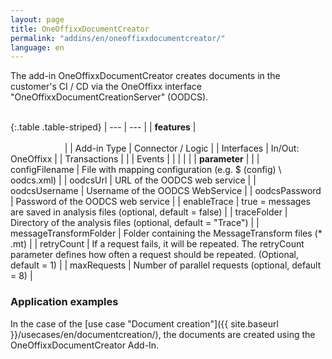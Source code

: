 ```yaml
---
layout: page
title: OneOffixxDocumentCreator
permalink: "addins/en/oneoffixxdocumentcreator/"
language: en
---
```


The add-in OneOffixxDocumentCreator creates documents in the customer's CI / CD via the OneOffixx interface "OneOffixxDocumentCreationServer" (OODCS).<br /><br />

{:.table .table-striped}
| --- | --- |
| __features__ | &nbsp;&nbsp;&nbsp;&nbsp;&nbsp;&nbsp;&nbsp;&nbsp;&nbsp;&nbsp;&nbsp;&nbsp;&nbsp;&nbsp;&nbsp;&nbsp;&nbsp;&nbsp;&nbsp;&nbsp;&nbsp;&nbsp;&nbsp;&nbsp;&nbsp;&nbsp;&nbsp;&nbsp;&nbsp;&nbsp;&nbsp;&nbsp;&nbsp;&nbsp;&nbsp;&nbsp;&nbsp;&nbsp;&nbsp;&nbsp;&nbsp;&nbsp;&nbsp;&nbsp;&nbsp;&nbsp;&nbsp;&nbsp;&nbsp;&nbsp;&nbsp;&nbsp;&nbsp;&nbsp;&nbsp;&nbsp;&nbsp;&nbsp;&nbsp;&nbsp;&nbsp;&nbsp;&nbsp;&nbsp;&nbsp;&nbsp;&nbsp;&nbsp;&nbsp;&nbsp;&nbsp;&nbsp;&nbsp;&nbsp;&nbsp;&nbsp;&nbsp;&nbsp;&nbsp;&nbsp;&nbsp;&nbsp;&nbsp;&nbsp;&nbsp;&nbsp;&nbsp;&nbsp;&nbsp;&nbsp;&nbsp;&nbsp;&nbsp;&nbsp;&nbsp;&nbsp;&nbsp;&nbsp;&nbsp;&nbsp;&nbsp;&nbsp;&nbsp;&nbsp;&nbsp;&nbsp;&nbsp;&nbsp;&nbsp;&nbsp;&nbsp;&nbsp;&nbsp;&nbsp;&nbsp;&nbsp;&nbsp;&nbsp;&nbsp;&nbsp;&nbsp;&nbsp;&nbsp;&nbsp;&nbsp;&nbsp;&nbsp;&nbsp;&nbsp;&nbsp;&nbsp;&nbsp;&nbsp;&nbsp;&nbsp;&nbsp;&nbsp;&nbsp;&nbsp;&nbsp;&nbsp;&nbsp;&nbsp;&nbsp;&nbsp;&nbsp;&nbsp;&nbsp;&nbsp; |
| Add-in Type | Connector  / Logic |
| Interfaces | In/Out: OneOffixx |
| Transactions |  |
| Events |  |
| | |
| __parameter__ | |
| configFilename | 	File with mapping configuration (e.g. $ (config) \ oodcs.xml) |
| oodcsUrl | 	URL of the OODCS web service |
| oodcsUsername | 	Username of the OODCS WebService |
| oodcsPassword | Password of the OODCS web service |
| enableTrace | true = messages are saved in analysis files (optional, default = false) |
| traceFolder | Directory of the analysis files (optional, default = "Trace") |
| messageTransformFolder | Folder containing the MessageTransform files (* .mt) |
| retryCount | If a request fails, it will be repeated. The retryCount parameter defines how often a request should be repeated. (Optional, default = 1) |
| maxRequests | Number of parallel requests (optional, default = 8) |

### Application examples

In the case of the [use case "Document creation"]({{ site.baseurl }}/usecases/en/documentcreation/), the documents are created using the OneOffixxDocumentCreator Add-In.
